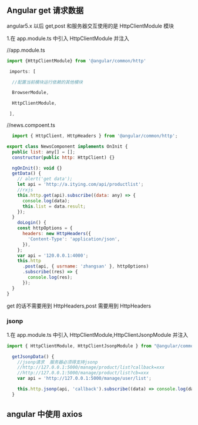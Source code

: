 ## Angular get 请求数据

angular5.x 以后 get,post 和服务器交互使用的是 HttpClientModule 模块

1.在 app.module.ts 中引入 HttpClientModule 并注入

//app.module.ts

```js
import {HttpClientModule} from '@angular/common/http'

 imports: [

  //配置当前模块运行依赖的其他模块

  BrowserModule,

  HttpClientModule,

 ],
```

//news.compoent.ts

```js
  import { HttpClient, HttpHeaders } from '@angular/common/http';

export class NewsComponent implements OnInit {
  public list: any[] = [];
  constructor(public http: HttpClient) {}

  ngOnInit(): void {}
  getData() {
    // alert('get data');
    let api = 'http://a.itying.com/api/productlist';
    //rxjs
    this.http.get(api).subscribe((data: any) => {
      console.log(data);
      this.list = data.result;
    });
  }
    doLogin() {
    const httpOptions = {
      headers: new HttpHeaders({
        'Content-Type': 'application/json',
      }),
    };
    var api = '120.0.0.1:4000';
    this.http
      .post(api, { usrname: 'zhangsan' }, httpOptions)
      .subscribe((res) => {
        console.log(res);
      });
  }
}

```

get 的话不需要用到 HttpHeaders,post 需要用到 HttpHeaders

### jsonp

1.在 app.module.ts 中引入 HttpClientModule,HttpClientJsonpModule 并注入

```js
import { HttpClientModule, HttpClientJsonpModule } from "@angular/common/http";
```

```js
  getJsonpData() {
    //jsonp请求  服务器必须得支持jsonp
    //http://127.0.0.1:5000/manage/product/list?callback=xxx
    //http://127.0.0.1:5000/manage/product/list?cb=xxx
    var api = 'http://127.0.0.1:5000/manage/user/list';

    this.http.jsonp(api, 'callback').subscribe((data) => console.log(data));
  }
```

## angular 中使用 axios
